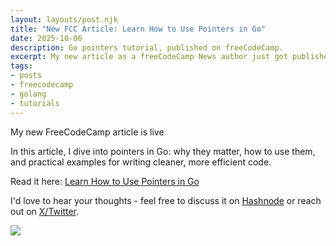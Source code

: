 ```yaml
---
layout: layouts/post.njk
title: "New FCC Article: Learn How to Use Pointers in Go"
date: 2025-10-06
description: Go pointers tutorial, published on freeCodeCamp.
excerpt: My new article as a freeCodeCamp News author just got published!
tags:
- posts
- freecodecamp
- golang
- tutorials
---
```

My new FreeCodeCamp article is live

In this article, I dive into pointers in Go: why they matter, how to use them, and practical examples for writing cleaner, more efficient code.

Read it here: [Learn How to Use Pointers in Go](https://www.freecodecamp.org/news/learn-how-to-use-pointers-in-go-with-example-code/)

I'd love to hear your thoughts - feel free to discuss it on [Hashnode](https://pocketgopher.hashnode.dev/learn-how-to-use-pointers-in-go) or reach out on [X/Twitter](https://x.com/gkoos430).  


![](https://cdn.hashnode.com/res/hashnode/image/upload/v1759763060124/8b3f21fa-052e-4c18-a1b4-9fe4fd456830.png)
